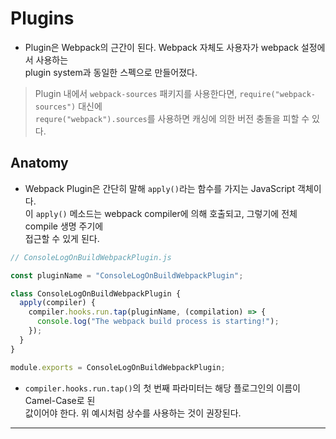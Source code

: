 # Plugins

- Plugin은 Webpack의 근간이 된다. Webpack 자체도 사용자가 webpack 설정에서 사용하는  
  plugin system과 동일한 스펙으로 만들어졌다.

> Plugin 내에서 `webpack-sources` 패키지를 사용한다면, `require("webpack-sources")` 대신에  
>  `requre("webpack").sources`를 사용하면 캐싱에 의한 버전 충돌을 피할 수 있다.

<h2>Anatomy</h2>

- Webpack Plugin은 간단히 말해 `apply()`라는 함수를 가지는 JavaScript 객체이다.  
  이 `apply()` 메소드는 webpack compiler에 의해 호출되고, 그렇기에 전체 compile 생명 주기에  
  접근할 수 있게 된다.

```js
// ConsoleLogOnBuildWebpackPlugin.js

const pluginName = "ConsoleLogOnBuildWebpackPlugin";

class ConsoleLogOnBuildWebpackPlugin {
  apply(compiler) {
    compiler.hooks.run.tap(pluginName, (compilation) => {
      console.log("The webpack build process is starting!");
    });
  }
}

module.exports = ConsoleLogOnBuildWebpackPlugin;
```

- `compiler.hooks.run.tap()`의 첫 번째 파라미터는 해당 플로그인의 이름이 Camel-Case로 된  
 값이어야 한다. 위 예시처럼 상수를 사용하는 것이 권장된다.
<hr/>
